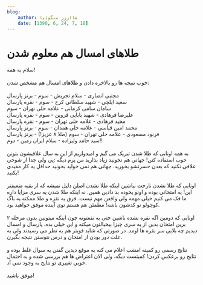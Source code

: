 ```yaml
---
blog:
    author: شااززز منگولیا
    date: [1390, 6, 24, 7, 18]
---
```

# طلاهای امسال هم معلوم شدن

<div class="cnt">
سلام به همه!<br/><br/>خوب نتیجه ها رو بالاخره دادن و طلاهای امسال هم مشخص شدن:<br/><br/>مجتبی انصاری - سلام تجریش - سوم - برنز پارسال<br/>سعید ایلچی - شهید سلطانی کرج - سوم - نقره پارسال<br/>سامان سامی کرمانی - علامه حلی تهران - سوم<br/>علیرضا فرهادی - شهید بابایی قزوین - سوم - نقره پارسال<br/>مجید فرهادی - علامه حلی تهران - سوم - نقره پارسال<br/>محمد امین قیاسی - علامه حلی همدان - سوم - برنز پارسال<br/>فرنود مسعودی - علامه حلی تهران - سوم (طلا ۸ عزیز!) - برنز پارسال<br/>سید حامد ولیزاده - سلام ایران زمین - دوم!!<br/><br/>به همه اونایی که طلا شدن تبریک می گیم و امیدواریم از این یه سال علافیشون بتونن خوب استفاده کنن! جهانی هم نخونید زیاد بذارید من برم دیگه :پی ولی جدا از شوخی علافی نکنید که بعدن حسرتشو بخورید. جهانی هم نمی خواید بخونید حداقل یه کار مفیدی بکنید!<br/><br/>اونایی که طلا نشدن نارحت نباشین اینکه طلا نشدن اصلن دلیل نمیشه که از بقیه ضعیفتر این! یه امتحانی بوده و اونو یخوده بد دادین همین. نه اینکه طلا شدن یه سری مزایا داره ما فک می کنیم خیلی مهمه ولی واقعن مهم نیست. فرق یه نقره و طلا ممکنه یه باگ کوچولو تو کدشون باشه! مطمئن هم هستم توی آینده موفق خواهید بود.<br/><br/>اونایی که دومین اگه نقره نشده باشین حتی به نفعتونه چون اینکه میتونین بدون مرحله ۲ برین امتحان بدین از یه سری چیزا بیخیالتون میکنه و این خیلی بده. پارسال و امسال دیدیم چه بلایی سر نقره ها اومد. در صورتی که شاید قویتر هم به نطر می رسیدند ولی به علت دور بودن از امتحان و درس نتوستن نتیجه بگیرن.<br/><br/>نتایج رسمی رو کمیته امشب اعلام می کنه یه موقع دیدین گفتن یه سوال غلط بوده و نتایج رو برعکس کردن! کمیتست دیگه. ولی الان اعتراض ها هم بررسی شده و به احتمال خوبی تغییری تو نتایج به وجود نمی آد.<br/><br/>موفق باشید!<br/><p></p>
</div>
